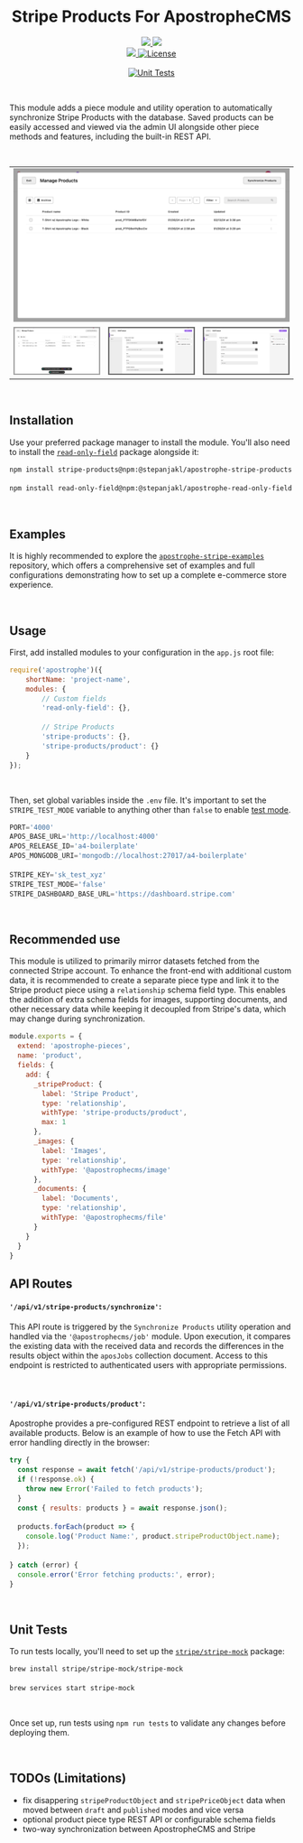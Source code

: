<div align="center">
    <h1>
        Stripe Products For ApostropheCMS
    </h1>
    <p>
        <a aria-label="Apostrophe logo" href="https://v3.docs.apostrophecms.org">
            <img src="https://img.shields.io/badge/MADE%20FOR%20APOSTROPHECMS-000000.svg?style=for-the-badge&logo=Apostrophe&labelColor=6516DD">
        </a>
        <a aria-label="Stripe logo" href="https://stripe.com">
            <img src="https://img.shields.io/badge/STRIPE-000000.svg?style=for-the-badge&logo=Stripe&labelColor=635bFF&logoColor=FFFFFF">
        </a>
        <br>
        <a aria-label="Personal logo" href="https://stepanjakl.com">
            <img src="https://img.shields.io/badge/STEPANJAKL.COM%20-000000.svg?style=for-the-badge&labelColor=EED500&logo=data:image/svg+xml;base64,PHN2ZyB4bWxucz0iaHR0cDovL3d3dy53My5vcmcvMjAwMC9zdmciIHZpZXdCb3g9IjAgMCAyMCAyMCI+PHBhdGggZmlsbD0iIzAwMDAwMCIgZD0iTTAgMTV2NWgyMFY3LjVIMHY1aDE1LjA1VjE1SDBaTTIwIDBIMHY1aDIwVjBaIiAvPjwvc3ZnPg==">
        </a>
        <a aria-label="License"
           href="https://github.com/apostrophecms/module-template/blob/main/LICENSE.md">
            <img alt="License"
                 src="https://img.shields.io/static/v1?style=for-the-badge&labelColor=000000&label=License&message=MIT&color=3DA639">
        </a>
        <br>
        <br>
        <a aria-label="Unit Tests"
           href="https://github.com/stepanjakl/apostrophe-stripe-products/actions/workflows/tests.yml">
            <img alt="Unit Tests"
                 src="https://github.com/stepanjakl/apostrophe-stripe-products/actions/workflows/tests.yml/badge.svg?branch=main">
        </a>
    </p>
</div>

<br>

This module adds a piece module and utility operation to automatically synchronize Stripe Products with the database. Saved products can be easily accessed and viewed via the admin UI alongside other piece methods and features, including the built-in REST API.

<br>

<table>
    <tr>
        <td colspan="3"><a href="./public/images/admin-1.png"><img src="./public/images/admin-1.png" alt="Admin UI 1"></a></td>
    </tr>
    <tr>
        <td><a href="./public/images/admin-2.png"><img src="./public/images/admin-2.png" alt="Admin UI 2"></a></td>
        <td><a href="./public/images/admin-3.png"><img src="./public/images/admin-3.png" alt="Admin UI 3"></a></td>
        <td><a href="./public/images/admin-4.png"><img src="./public/images/admin-4.png" alt="Admin UI 4"></a></td>
    </tr>
</table>

<br>

## Installation

Use your preferred package manager to install the module. You'll also need to install the [`read-only-field`](https://github.com/stepanjakl/apostrophe-read-only-field) package alongside it:

```zsh
npm install stripe-products@npm:@stepanjakl/apostrophe-stripe-products

npm install read-only-field@npm:@stepanjakl/apostrophe-read-only-field
```

<br>

## Examples

It is highly recommended to explore the [`apostrophe-stripe-examples`](https://github.com/stepanjakl/apostrophe-stripe-examples) repository, which offers a comprehensive set of examples and full configurations demonstrating how to set up a complete e-commerce store experience.

<br>

## Usage

First, add installed modules to your configuration in the `app.js` root file:

```js
require('apostrophe')({
    shortName: 'project-name',
    modules: {
        // Custom fields
        'read-only-field': {},

        // Stripe Products
        'stripe-products': {},
        'stripe-products/product': {}
    }
});
```

<br>

Then, set global variables inside the `.env` file. It's important to set the `STRIPE_TEST_MODE` variable to anything other than `false` to enable [test mode](https://docs.stripe.com/).

```js
PORT='4000'
APOS_BASE_URL='http://localhost:4000'
APOS_RELEASE_ID='a4-boilerplate'
APOS_MONGODB_URI='mongodb://localhost:27017/a4-boilerplate'

STRIPE_KEY='sk_test_xyz'
STRIPE_TEST_MODE='false'
STRIPE_DASHBOARD_BASE_URL='https://dashboard.stripe.com'
```

<br>

## Recommended use

This module is utilized to primarily mirror datasets fetched from the connected Stripe account. To enhance the front-end with additional custom data, it is recommended to create a separate piece type and link it to the Stripe product piece using a `relationship` schema field type. This enables the addition of extra schema fields for images, supporting documents, and other necessary data while keeping it decoupled from Stripe's data, which may change during synchronization.

```js
module.exports = {
  extend: 'apostrophe-pieces',
  name: 'product',
  fields: {
    add: {
      _stripeProduct: {
        label: 'Stripe Product',
        type: 'relationship',
        withType: 'stripe-products/product',
        max: 1
      },
      _images: {
        label: 'Images',
        type: 'relationship',
        withType: '@apostrophecms/image'
      },
      _documents: {
        label: 'Documents',
        type: 'relationship',
        withType: '@apostrophecms/file'
      }
    }
  }
}
```

## API Routes

#### `'/api/v1/stripe-products/synchronize'`:

This API route is triggered by the `Synchronize Products` utility operation and handled via the `'@apostrophecms/job'` module. Upon execution, it compares the existing data with the received data and records the differences in the results object within the `aposJobs` collection document. Access to this endpoint is restricted to authenticated users with appropriate permissions.

<br>

#### `'/api/v1/stripe-products/product'`:

Apostrophe provides a pre-configured REST endpoint to retrieve a list of all available products. Below is an example of how to use the Fetch API with error handling directly in the browser:

```javascript
try {
  const response = await fetch('/api/v1/stripe-products/product');
  if (!response.ok) {
    throw new Error('Failed to fetch products');
  }
  const { results: products } = await response.json();

  products.forEach(product => {
    console.log('Product Name:', product.stripeProductObject.name);
  });

} catch (error) {
  console.error('Error fetching products:', error);
}
```

<br>

## Unit Tests

To run tests locally, you'll need to set up the [`stripe/stripe-mock`](https://github.com/stripe/stripe-mock) package:

```zsh
brew install stripe/stripe-mock/stripe-mock

brew services start stripe-mock
```

<br>

Once set up, run tests using `npm run tests` to validate any changes before deploying them.

<br>

## TODOs (Limitations)

- fix disappering `stripeProductObject` and `stripePriceObject` data when moved between `draft` and `published` modes and vice versa
- optional product piece type REST API or configurable schema fields
- two-way synchronization between ApostropheCMS and Stripe
